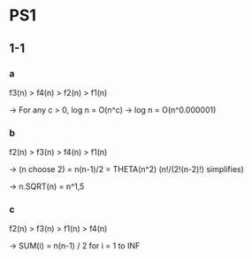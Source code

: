 # PS1

## 1-1

### a

f3(n) > f4(n) > f2(n) > f1(n)

-> For any c > 0, log n = O(n^c) -> log n = O(n^0.000001)

### b 

f2(n) > f3(n) > f4(n)  > f1(n)

-> (n choose 2) = n(n-1)/2 = THETA(n^2)   (n!/(2!(n-2)!) simplifies) 

-> n.SQRT(n) = n^1,5

### c

f2(n) > f3(n) > f1(n) > f4(n)

-> SUM(i) = n(n-1) / 2  for i = 1 to INF

